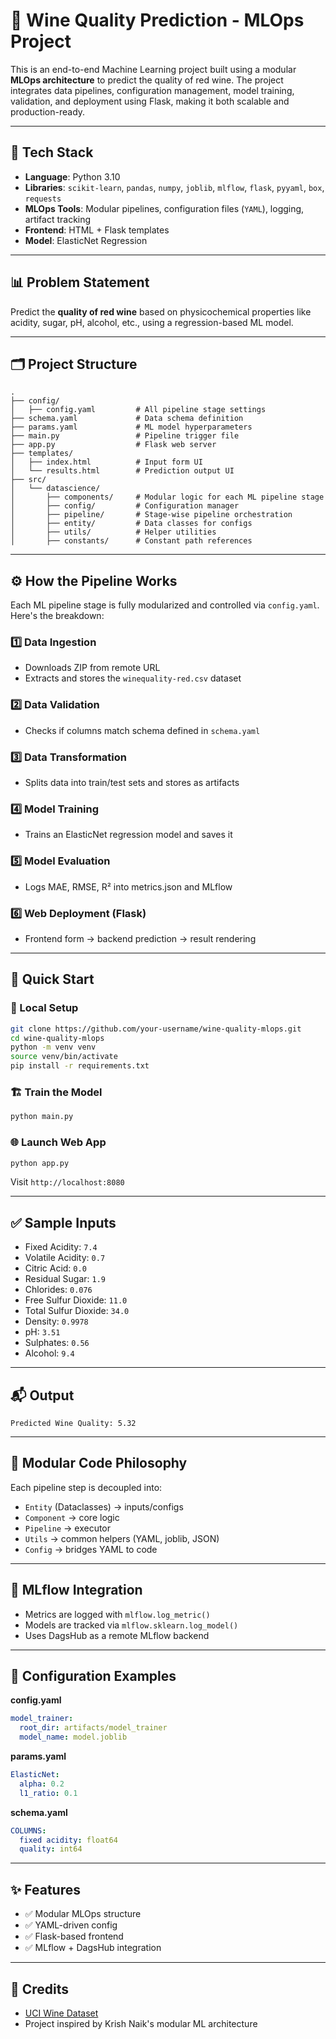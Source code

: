 
# 🍷 Wine Quality Prediction - MLOps Project

This is an end-to-end Machine Learning project built using a modular **MLOps architecture** to predict the quality of red wine. The project integrates data pipelines, configuration management, model training, validation, and deployment using Flask, making it both scalable and production-ready.

---

## 🔧 Tech Stack

- **Language**: Python 3.10
- **Libraries**: `scikit-learn`, `pandas`, `numpy`, `joblib`, `mlflow`, `flask`, `pyyaml`, `box`, `requests`
- **MLOps Tools**: Modular pipelines, configuration files (`YAML`), logging, artifact tracking
- **Frontend**: HTML + Flask templates
- **Model**: ElasticNet Regression

---

## 📊 Problem Statement

Predict the **quality of red wine** based on physicochemical properties like acidity, sugar, pH, alcohol, etc., using a regression-based ML model.

---

## 🗂️ Project Structure

```
.
├── config/
│   ├── config.yaml         # All pipeline stage settings
├── schema.yaml             # Data schema definition
├── params.yaml             # ML model hyperparameters
├── main.py                 # Pipeline trigger file
├── app.py                  # Flask web server
├── templates/
│   ├── index.html          # Input form UI
│   └── results.html        # Prediction output UI
├── src/
│   └── datascience/
│       ├── components/     # Modular logic for each ML pipeline stage
│       ├── config/         # Configuration manager
│       ├── pipeline/       # Stage-wise pipeline orchestration
│       ├── entity/         # Data classes for configs
│       ├── utils/          # Helper utilities
│       ├── constants/      # Constant path references
```

---

## ⚙️ How the Pipeline Works

Each ML pipeline stage is fully modularized and controlled via `config.yaml`. Here's the breakdown:

### 1️⃣ Data Ingestion
- Downloads ZIP from remote URL
- Extracts and stores the `winequality-red.csv` dataset

### 2️⃣ Data Validation
- Checks if columns match schema defined in `schema.yaml`

### 3️⃣ Data Transformation
- Splits data into train/test sets and stores as artifacts

### 4️⃣ Model Training
- Trains an ElasticNet regression model and saves it

### 5️⃣ Model Evaluation
- Logs MAE, RMSE, R² into metrics.json and MLflow

### 6️⃣ Web Deployment (Flask)
- Frontend form → backend prediction → result rendering

---

## 🚀 Quick Start

### 🧪 Local Setup

```bash
git clone https://github.com/your-username/wine-quality-mlops.git
cd wine-quality-mlops
python -m venv venv
source venv/bin/activate
pip install -r requirements.txt
```

### 🏗️ Train the Model

```bash
python main.py
```

### 🌐 Launch Web App

```bash
python app.py
```
Visit `http://localhost:8080`

---

## ✅ Sample Inputs

- Fixed Acidity: `7.4`
- Volatile Acidity: `0.7`
- Citric Acid: `0.0`
- Residual Sugar: `1.9`
- Chlorides: `0.076`
- Free Sulfur Dioxide: `11.0`
- Total Sulfur Dioxide: `34.0`
- Density: `0.9978`
- pH: `3.51`
- Sulphates: `0.56`
- Alcohol: `9.4`

---

## 📬 Output

```
Predicted Wine Quality: 5.32
```

---

## 🧱 Modular Code Philosophy

Each pipeline step is decoupled into:
- `Entity` (Dataclasses) → inputs/configs
- `Component` → core logic
- `Pipeline` → executor
- `Utils` → common helpers (YAML, joblib, JSON)
- `Config` → bridges YAML to code

---

## 🔐 MLflow Integration

- Metrics are logged with `mlflow.log_metric()`
- Models are tracked via `mlflow.sklearn.log_model()`
- Uses DagsHub as a remote MLflow backend

---

## 📌 Configuration Examples

**config.yaml**
```yaml
model_trainer:
  root_dir: artifacts/model_trainer
  model_name: model.joblib
```

**params.yaml**
```yaml
ElasticNet:
  alpha: 0.2
  l1_ratio: 0.1
```

**schema.yaml**
```yaml
COLUMNS:
  fixed acidity: float64
  quality: int64
```

---

## ✨ Features

- ✅ Modular MLOps structure
- ✅ YAML-driven config
- ✅ Flask-based frontend
- ✅ MLflow + DagsHub integration

---

## 🙌 Credits

- [UCI Wine Dataset](https://archive.ics.uci.edu/ml/datasets/wine+quality)
- Project inspired by Krish Naik's modular ML architecture
